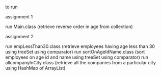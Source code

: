 to run 

assignment 1

run Main.class (retrieve reverse order in age from collection)

assignment 2

run empLessThan30.class (retrieve employees having age less than 30 using treeSet using comparator) 
run sortOnAgeIdName.class (sort employees on age id and name using treeSet using comparator)
run allcompanyInCity.class (retrieve all the companies from a particular city using HashMap of ArrayList)